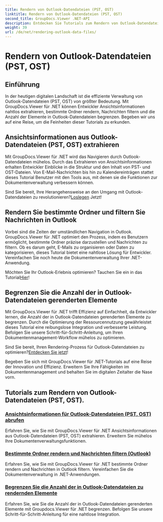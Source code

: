 ```yaml
---
title: Rendern von Outlook-Datendateien (PST, OST)
linktitle: Rendern von Outlook-Datendateien (PST, OST)
second_title: GroupDocs.Viewer .NET-API
description: Entdecken Sie Tutorials zum Rendern von Outlook-Datendateien (PST, OST) mit GroupDocs.Viewer für .NET. Entdecken Sie mühelos effiziente Techniken zur Dokumentenverwaltung.
weight: 39
url: /de/net/rendering-outlook-data-files/
---
```


# Rendern von Outlook-Datendateien (PST, OST)

## Einführung

In der heutigen digitalen Landschaft ist die effiziente Verwaltung von Outlook-Datendateien (PST, OST) von größter Bedeutung. Mit GroupDocs.Viewer für .NET können Entwickler Ansichtsinformationen nahtlos extrahieren, bestimmte Ordner rendern, Nachrichten filtern und die Anzahl der Elemente in Outlook-Datendateien begrenzen. Begeben wir uns auf eine Reise, um die Feinheiten dieser Tutorials zu erkunden.

## Ansichtsinformationen aus Outlook-Datendateien (PST, OST) extrahieren
Mit GroupDocs.Viewer für .NET wird das Navigieren durch Outlook-Datendateien mühelos. Durch das Extrahieren von Ansichtsinformationen erhalten Entwickler Einblicke in die Struktur und den Inhalt von PST- und OST-Dateien. Von E-Mail-Nachrichten bis hin zu Kalendereinträgen stattet dieses Tutorial Benutzer mit den Tools aus, mit denen sie die Funktionen zur Dokumentenverwaltung verbessern können. 

 Sind Sie bereit, Ihre Herangehensweise an den Umgang mit Outlook-Datendateien zu revolutionieren?[Loslegen](./get-view-info-outlook-data-file/) Jetzt!

## Rendern Sie bestimmte Ordner und filtern Sie Nachrichten in Outlook
Vorbei sind die Zeiten der umständlichen Navigation in Outlook. GroupDocs.Viewer für .NET optimiert den Prozess, indem es Benutzern ermöglicht, bestimmte Ordner präzise darzustellen und Nachrichten zu filtern. Ob es darum geht, E-Mails zu organisieren oder Daten zu kategorisieren, dieses Tutorial bietet eine nahtlose Lösung für Entwickler. Vereinfachen Sie noch heute die Dokumentenverwaltung Ihrer .NET-Anwendung.

 Möchten Sie Ihr Outlook-Erlebnis optimieren? Tauchen Sie ein in das Tutorial[Hier](./render-specific-folders-and-filter-messages-outlook/)!

## Begrenzen Sie die Anzahl der in Outlook-Datendateien gerenderten Elemente
Mit GroupDocs.Viewer für .NET trifft Effizienz auf Einfachheit, da Entwickler lernen, die Anzahl der in Outlook-Datendateien gerenderten Elemente zu begrenzen. Durch die Optimierung der Ressourcennutzung gewährleistet dieses Tutorial eine reibungslose Integration und verbesserte Leistung. Befolgen Sie unsere Schritt-für-Schritt-Anleitung, um Ihren Dokumentenmanagement-Workflow mühelos zu optimieren.

 Sind Sie bereit, Ihren Rendering-Prozess für Outlook-Datendateien zu optimieren?[Entdecken Sie jetzt](./limit-items-to-render-outlook-data-files/)!

Begeben Sie sich mit GroupDocs.Viewer für .NET-Tutorials auf eine Reise der Innovation und Effizienz. Erweitern Sie Ihre Fähigkeiten im Dokumentenmanagement und behalten Sie im digitalen Zeitalter die Nase vorn.
## Tutorials zum Rendern von Outlook-Datendateien (PST, OST).
### [Ansichtsinformationen für Outlook-Datendateien (PST, OST) abrufen](./get-view-info-outlook-data-file/)
Erfahren Sie, wie Sie mit GroupDocs.Viewer für .NET Ansichtsinformationen aus Outlook-Datendateien (PST, OST) extrahieren. Erweitern Sie mühelos Ihre Dokumentenverwaltungsfunktionen.
### [Bestimmte Ordner rendern und Nachrichten filtern (Outlook)](./render-specific-folders-and-filter-messages-outlook/)
Erfahren Sie, wie Sie mit GroupDocs.Viewer für .NET bestimmte Ordner rendern und Nachrichten in Outlook filtern. Vereinfachen Sie die Dokumentenverwaltung in .NET-Anwendungen.
### [Begrenzen Sie die Anzahl der in Outlook-Datendateien zu rendernden Elemente](./limit-items-to-render-outlook-data-files/)
Erfahren Sie, wie Sie die Anzahl der in Outlook-Datendateien gerenderten Elemente mit Groupdocs.Viewer für .NET begrenzen. Befolgen Sie unsere Schritt-für-Schritt-Anleitung für eine nahtlose Integration.